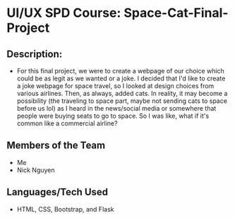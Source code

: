 # UI/UX SPD Course: Space-Cat-Final-Project
## Description:
- For this final project, we were to create a webpage of our choice which could be as legit as we wanted or a joke. I decided that I'd like to create a joke webpage for space travel, so I looked at design choices from various airlines. Then, as always, added cats. In reality, it may become a possibility (the traveling to space part, maybe not sending cats to space before us lol) as I heard in the news/social media or somewhere that people were buying seats to go to space. So I was like, what if it's common like a commercial airline?

## Members of the Team
- Me
- Nick Nguyen 

## Languages/Tech Used
- HTML, CSS, Bootstrap, and Flask
